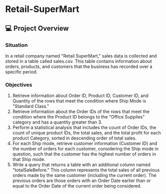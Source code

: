 # Retail-SuperMart

## :computer: Project Overview

### Situation
In a retail company named "Retail SuperMart," sales data is collected and stored in a table called sales.csv. This table contains information about orders, products, and customers that the business has recorded over a specific period.
### Objectives
1. Retrieve information about Order ID, Product ID, Customer ID, and Quantity of the rows that meet the condition where Ship Mode is "Standard Class."
2. Retrieve information about the Order IDs of the rows that meet the condition where the Product ID belongs to the "Office Supplies" category and has a quantity greater than 3.
3. Perform a statistical analysis that includes the count of Order IDs, the count of unique product IDs, the total sales, and the total profit for each product Category, sorted in descending order of total sales.
4. For each Ship mode, retrieve customer information (Customer ID) and the number of orders for each customer, considering the Ship mode in question, such that the customer has the highest number of orders in that Ship mode.
5. Write a query that returns a table with an additional column named "totalSaleBefore." This column represents the total sales of all previous orders made by the same customer (including the current order). The previous orders are those orders with an Order Date earlier than or equal to the Order Date of the current order being considered.
